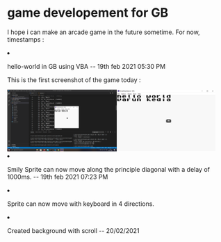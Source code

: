 <h1>game developement for GB</h1>
<p>I hope i can make an arcade game in the future sometime. For now, timestamps :</p> 
<li>
    <p>hello-world in GB using VBA -- 19th feb 2021 05:30 PM</p>
    <p>This is the first screenshot of the game today :</p>
    <img src="hello-world-game\image1.png" width=50% alt="screenshot-1" style="float:left">
    <img src="hello-world-game\image1-1.png" width=45% alt="screenshot-1-1">
</li>
<li>
    <p>Smily Sprite can now move along the principle diagonal with a delay of 1000ms. -- 19th feb 2021 07:23 PM</p>
</li>
<li>
    <p>Sprite can now move with keyboard in 4 directions.</p>
</li>
<li>
    <p>Created background with scroll -- 20/02/2021 </p>
</li>
